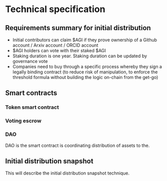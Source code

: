 
# Technical specification
## Requirements summary for initial distribution 
- Initial contributors can claim $AGI if they prove ownership of a Github account / Arxiv account / ORCID account
- $AGI holders can vote with their staked $AGI
- Staking duration is one year. Staking duration can be updated by governance vote
- Companies need to buy through a specific process whereby they sign a legally binding contract (to reduce risk of manipulation, to enforce the threshold formula without
building the logic on-chain from the get-go)

## Smart contracts

### Token smart contract

### Voting escrow



### DAO

DAO is the smart contract is coordinating distribution of assets to the.


## Initial distribution snapshot

This will describe the initial distribution snapshot technique.
